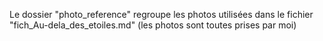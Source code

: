 Le dossier "photo_reference" regroupe les photos utilisées dans le fichier "fich_Au-dela_des_etoiles.md" (les photos sont toutes prises par moi)

